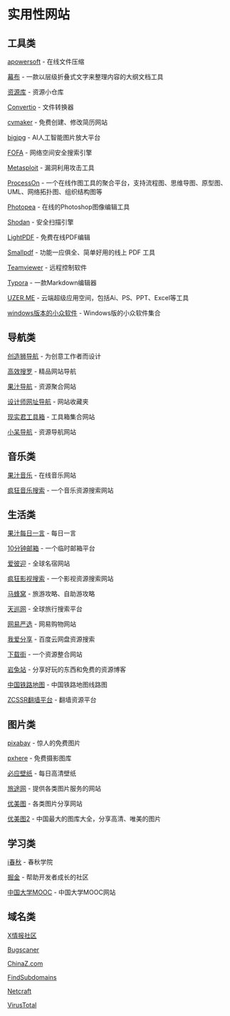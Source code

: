 # 实用性网站

## 工具类

[apowersoft](https://www.apowersoft.cn/compress-file-online) - 在线文件压缩

[幕布](https://mubu.com/) - 一款以层级折叠式文字来整理内容的大纲文档工具

[资源库](https://www.leachchen.com/) - 资源小仓库

[Convertio](https://convertio.co/zh/) - 文件转换器

[cvmaker](https://cvmkr.com/?lang=zh) - 免费创建、修改简历网站

[bigjpg](http://bigjpg.com/) - AI人工智能图片放大平台

[FOFA](https://fofa.so/) - 网络空间安全搜索引擎

[Metasploit](https://www.metasploit.com/) - 漏洞利用攻击工具

[ProcessOn](https://www.processon.com/) - 一个在线作图工具的聚合平台，支持流程图、思维导图、原型图、UML、网络拓扑图、组织结构图等

[Photopea](https://www.photopea.com/) - 在线的Photoshop图像编辑工具

[Shodan](https://www.shodan.io/) - 安全扫描引擎

[LightPDF](https://lightpdf.com/zh/) - 免费在线PDF编辑

[Smallpdf](https://smallpdf.com/cn) - 功能一应俱全、简单好用的线上 PDF 工具

[Teamviewer](https://www.teamviewer.com/cn/) - 远程控制软件

[Typora](https://typora.io/) - 一款Markdown编辑器

[UZER.ME](https://www.uzer.me/index.html) - 云端超级应用空间，包括Ai、PS、PPT、Excel等工具

[windows版本的小众软件](https://love.appinn.com/) - Windows版的小众软件集合

## 导航类

[创造狮导航](http://www.chuangzaoshi.com/) - 为创意工作者而设计

[高效搜罗](http://www.gaoxiaosouluo.cn/index.html) - 精品网站导航

[果汁导航](http://guozhivip.com/nav/) - 资源聚合网站

[设计师网址导航](http://webstack.cc/cn/index.html) - 网站收藏夹

[现实君工具箱](http://tool.uixsj.cn/) - 工具箱集合网站

[小呆导航](https://webjike.com/) - 资源导航网站

## 音乐类

[果汁音乐](http://guozhivip.com/yinyue/) - 在线音乐网站

[疯狂音乐搜索](http://music.ifkdy.com/) - 一个音乐资源搜索网站

## 生活类

[果汁每日一言](http://guozhivip.com/nav/yiyan.html) - 每日一言

[10分钟邮箱](https://bccto.me/) - 一个临时邮箱平台

[爱彼迎](https://www.airbnb.cn/) - 全球名宿网站

[疯狂影视搜索](http://ifkdy.com/) - 一个影视资源搜索网站

[马蜂窝](https://www.mafengwo.cn/) - 旅游攻略、自助游攻略

[天巡网](https://www.tianxun.com/) - 全球旅行搜索平台

[网易严选](http://you.163.com/) - 网易购物网站

[我爱分享](http://www.wwaaffxx.com/) - 百度云网盘资源搜索

[下载街](http://www.xiazaij.com/) - 一个资源整合网站

[岩兔站](https://yantuz.cn/) - 分享好玩的东西和免费的资源博客

[中国铁路地图](https://www.shodan.io/) - 中国铁路地图线路图

[ZCSSR翻墙平台](https://zcssr.me/) - 翻墙资源平台

## 图片类

[pixabay](https://pixabay.com/zh/) - 惊人的免费图片

[pxhere](https://pxhere.com/) - 免费摄影图库

[必应壁纸](https://bing.ioliu.cn/) - 每日高清壁纸

[旅途网](https://www.imgtrip.com/) - 提供各类图片服务的网站

[优美图](http://topit.pro/) - 各类图片分享网站

[优美图2](http://www.youmeitu.com/) - 中国最大的图库大全，分享高清、唯美的图片

## 学习类

[i春秋](https://www.ichunqiu.com/) - 春秋学院

[掘金](https://juejin.im/) - 帮助开发者成长的社区

[中国大学MOOC](https://www.icourse163.org) - 中国大学MOOC网站

## 域名类

[X情报社区](https://x.threatbook.cn/)

[Bugscaner](http://whatweb.bugscaner.com/)

[ChinaZ.com](http://whois.chinaz.com/)

[FindSubdomains](https://findsubdomains.com/)

[Netcraft](https://searchdns.netcraft.com/)

[VirusTotal](https://www.virustotal.com/#/home/search)
